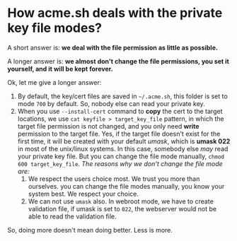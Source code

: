 # How acme.sh deals with the private key file modes?

A short answer is:  **we deal with the file permission as little as possible.**

A longer answer is: **we almost don't change the file permissions, you set it yourself, and it will be kept forever.**

Ok, let me give a longer answer:

1. By default, the key/cert files are saved in `~/.acme.sh`,  this folder is set to mode `700` by default. So, nobody else can read your private key.
2. When you use `--install-cert` command to **copy** the cert to the target locations,  we use `cat keyfile > target_key_file` pattern, in which the target file permission is not changed, and you only need **write** permission to the target file.
Yes, if the target file doesn't exist for the first time,  it will be created with your default *umask*, which is **umask 022** in most of the unix/linux systems.  In this case, somebody else *may* read your private key file.  But you can change the file mode manually, `chmod 600 target_key_file`.
*The reasons why we don't change the file mode are:*
    1. We respect the users choice most. We trust you more than ourselves.  you can change the file modes manually, you know your system best. We respect your choice.
    2. We can not use `umask` also. In webroot mode, we have to create validation file, if umask is set to `022`, the webserver would not be able to read the validation file.

So, doing more doesn't mean doing better.   Less is more.






